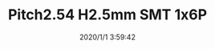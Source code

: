﻿---
layout: post 
title: Pitch2.54 H2.5mm SMT 1x6P
tags: LED
categories: housing-terminal
overview: Pitch2.54 H2.5mm SMT 1x6P
series: WF
part_number: ST254H25001006002
thumb_img: static/202006/220-thumb-20200629074337.jpg
small_img: static/202006/220-20200629074337.jpg
date: 2020/1/1 3:59:42
---


<p>
	<br />
</p>
